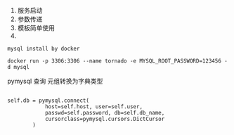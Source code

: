 1. 服务启动
2. 参数传递
3. 模板简单使用
4. 


```
mysql install by docker

docker run -p 3306:3306 --name tornado -e MYSQL_ROOT_PASSWORD=123456 -d mysql
```

pymysql 查询 元组转换为字典类型
```

self.db = pymysql.connect(
            host=self.host, user=self.user,
            passwd=self.password, db=self.db_name,
            cursorclass=pymysql.cursors.DictCursor
        )
```